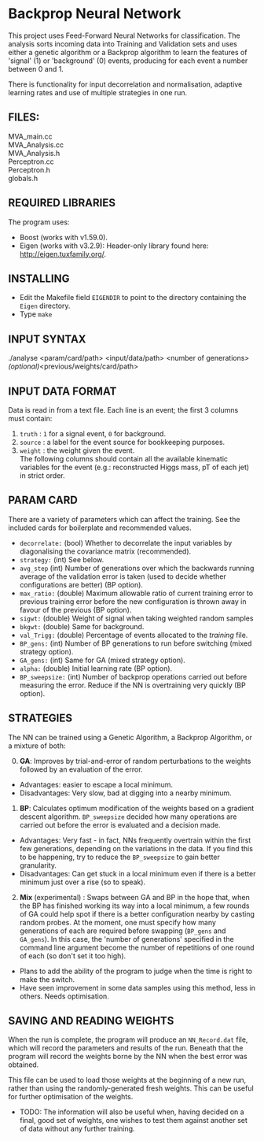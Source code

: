 # Backprop Neural Network

This project uses Feed-Forward Neural Networks for classification. The analysis sorts incoming data into Training and Validation sets and uses either a genetic algorithm or a Backprop algorithm to learn the features of 'signal' (1) or 'background' (0) events, producing for each event a number between 0 and 1.  

There is functionality for input decorrelation and normalisation, adaptive learning rates and use of multiple strategies in one run.

## FILES:
MVA_main.cc  
MVA_Analysis.cc  
MVA_Analysis.h  
Perceptron.cc  
Perceptron.h  
globals.h

## REQUIRED LIBRARIES
The program uses:  
* Boost (works with v1.59.0).  
* Eigen (works with v3.2.9): Header-only library found here: http://eigen.tuxfamily.org/.

## INSTALLING
* Edit the Makefile field `EIGENDIR` to point to the directory containing the `Eigen` directory.
* Type `make`

## INPUT SYNTAX 
./analyse \<param/card/path\> \<input/data/path\> \<number of generations\> *(optional)*\<previous/weights/card/path\>

## INPUT DATA FORMAT
Data is read in from a text file. Each line is an event; the first 3 columns must contain:  
1. `truth` : `1` for a signal event, `0` for background.  
2. `source` : a label for the event source for bookkeeping purposes.  
3. `weight` : the weight given the event.  
The following columns should contain all the available kinematic variables for the event (e.g.: reconstructed Higgs mass, pT of each jet) in strict order.

## PARAM CARD
There are a variety of parameters which can affect the training. See the included cards for boilerplate and recommended values.  
* `decorrelate:` (bool) Whether to decorrelate the input variables by diagonalising the covariance matrix (recommended).
* `strategy:` (int) See below.
* `avg_step` (int) Number of generations over which the backwards running average of the validation error is taken (used to decide whether configurations are better) (BP option).
* `max_ratio:` (double) Maximum allowable ratio of current training error to previous training error before the new configuration is thrown away in favour of the previous (BP option).
* `sigwt:` (double) Weight of signal when taking weighted random samples
* `bkgwt:` (double) Same for background.  
* `val_Trigg:` (double) Percentage of events allocated to the *training* file. 
* `BP_gens:` (int) Number of BP generations to run before switching (mixed strategy option).
* `GA_gens:` (int) Same for GA (mixed strategy option).
* `alpha:` (double) Initial learning rate (BP option).
* `BP_sweepsize:` (int) Number of backprop operations carried out before measuring the error. Reduce if the NN is overtraining very quickly (BP option).

## STRATEGIES
The NN can be trained using a Genetic Algorithm, a Backprop Algorithm, or a mixture of both:  

0. **GA**: Improves by trial-and-error of random perturbations to the weights followed by an evaluation of the error.  
  * Advantages: easier to escape a local minimum.  
  * Disadvantages: Very slow, bad at digging into a nearby minimum.  
1. **BP**: Calculates optimum modification of the weights based on a gradient descent algorithm. `BP_sweepsize` decided how many operations are carried out before the error is evaluated and a decision made.  
  * Advantages: Very fast - in fact, NNs frequently overtrain within the first few generations, depending on the variations in the data. If you find this to be happening, try to reduce the `BP_sweepsize` to gain better granularity.
  * Disadvantages: Can get stuck in a local minimum even if there is a better minimum just over a rise (so to speak).
2. **Mix** (experimental) : Swaps between GA and BP in the hope that, when the BP has finished working its way into a local minimum, a few rounds of GA could help spot if there is a better configuration nearby by casting random probes. At the moment, one must specify how many generations of each are required before swapping (`BP_gens` and `GA_gens`). In this case, the 'number of generations' specified in the command line argument become the number of repetitions of one round of each (so don't set it too high).  
  * Plans to add the ability of the program to judge when the time is right to make the switch.
  * Have seen improvement in some data samples using this method, less in others. Needs optimisation.

## SAVING AND READING WEIGHTS
When the run is complete, the program will produce an `NN_Record.dat` file, which will record the parameters and results of the run. Beneath that the program will record the weights borne by the NN when the best error was obtained.  

This file can be used to load those weights at the beginning of a new run, rather than using the randomly-generated fresh weights. This can be useful for further optimisation of the weights.  

* TODO: The information will also be useful when, having decided on a final, good set of weights, one wishes to test them against another set of data without any further training.
